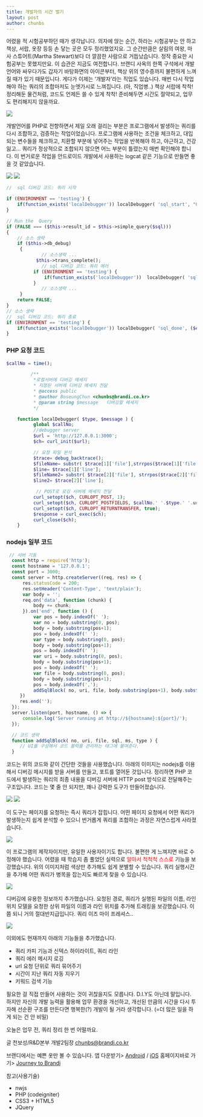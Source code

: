 ```yaml
---
title: 개발자의 시간 벌기
layout: post
author: chunbs
---
```


어렸을 적 시험공부하던 때가 생각납니다. 의자에 앉는 순간, 하라는 시험공부는 안 하고 책상, 서랍, 옷장 등등 손 닿는 곳은 모두 정리했었지요. 그 순간만큼은 살림의 여왕, 마사 스튜어트(Martha Stewart)보다 더 깔끔한 사람으로 거듭났습니다. 정작 중요한 시험공부는 못했지만요. 이 습관은 지금도 여전합니다. 브랜디 사옥의 한쪽 구석에서 개발언어와 싸우다가도 갑자기 바탕화면의 아이콘부터, 책상 위의 영수증까지 불편하게 느껴질 때가 있기 때문입니다. 게다가 이제는 ‘개발자’라는 직업도 있습니다. 매번 다시 작업해야 하는 쿼리의 조합마저도 눈엣가시로 느껴집니다. (아, 직업병..) 책상 서랍에 착착! 정리해둔 물건처럼, 코드도 언제든 쓸 수 있게 착착! 준비해두면 시간도 절약되고, 업무도 편리해지지 않을까요. 

<img src="/assets/easydebug/1.png">

개발언어를 PHP로 전향하면서 제일 오래 걸리는 부분은 프로그램에서 발생하는 쿼리를 다시 조합하고, 검증하는 작업이었습니다. 프로그램에 사용하는 조건을 체크하고, 대입되는 변수들을 체크하고, 치환할 부분에 넣어주는 작업을 반복해야 하고, 야근하고, 건강 잃고... 쿼리가 정상적으로 조합되지 않으면 어느 부분이 틀렸는지 매번 확인해야 합니다. 이 번거로운 작업을 안드로이드 개발에서 사용하는 logcat 같은 기능으로 만들면 좋을 것 같았습니다. 


<img src="/assets/easydebug/2.png">

<img src="/assets/easydebug/3.jpeg">


```PHP
//  sql 디버깅 코드: 쿼리 시작

if (ENVIRONMENT == 'testing') {
    if(function_exists('localDebugger')) localDebugger( 'sql_start', "0,".$sql);
}

// Run the  Query
if (FALSE === ($this->result_id = $this->simple_query($sql)))
{
    // 소스 생략
    if ($this->db_debug)
     {
             // 소스생략 ...
           $this->trans_complete();
             // sql 디버깅 코드: 쿼리 에러
          if (ENVIRONMENT == 'testing') {
              if(function_exists('localDebugger'))  localDebugger( 'sql_error', '0, -- Error  Number: '.$error_no  ."\n--  message: ".$error_msg."\n");
          }
             // 소스생략 ...
     }
    return FALSE;
}
// 소스 생략
//  sql 디버깅 코드: 쿼리 종료
if (ENVIRONMENT == 'testing') {
    if(function_exists('localDebugger')) localDebugger( 'sql_done', ($em + $es) - ($sm + $ss).",");
}
```

### PHP 요청 코드 ###
```PHP
$callNo = time();

         /**
          *로컬서버에 디버깅 메세지
          * 지정된 서버에 디버깅 메세지 전달
          * @access public
          * @author BoseungChun <chunbs@brandi.co.kr>
          * @param string $message   디버깅할 메세지
          */

    function localDebugger( $type, $message ) {
          global $callNo;
          //debugger server
          $url = 'http://127.0.0.1:3000';
          $ch= curl_init($url);

          // 요청 파일 분석
          $trace= debug_backtrace();
          $fileName= substr( $trace[1]['file'],strrpos($trace[1]['file'], '/') );
          $line= $trace[1]['line'];
          $fileName2= substr( $trace[2]['file'], strrpos($trace[2]['file'], '/'));
          $line2= $trace[2]['line'];

           // POST로 로깅 서버에 메세지 전달 
          curl_setopt($ch, CURLOPT_POST, 1);
          curl_setopt($ch, CURLOPT_POSTFIELDS, $callNo.' '.$type.' '.uri_string().' '.$fileName2.':'.$line2."\n".$fileName.':'.$line.' '.$message);
          curl_setopt($ch, CURLOPT_RETURNTRANSFER, true);
          $response = curl_exec($ch);
          curl_close($ch);
    }
```

### nodejs 일부 코드 ###
```javascript
 // 서버 기동
  const http = require('http');
  const hostname = '127.0.0.1';
  const port = 3000;
  const server = http.createServer((req, res) => {
      res.statusCode = 200;
      res.setHeader('Content-Type', 'text/plain');
      var body = '';
      req.on('data', function (chunk) {
          body += chunk;
      }).on('end', function () {
          var pos = body.indexOf(' ');
          var no = body.substring(0, pos);
          body = body.substring(pos+1);
          pos = body.indexOf(' ');
          var type = body.substring(0, pos);
          body = body.substring(pos+1);
          pos = body.indexOf(' ');
          var uri = body.substring(0, pos);
          body = body.substring(pos+1);
          pos = body.indexOf(' ');
          var file = body.substring(0, pos);
          body = body.substring(pos+1);
          pos = body.indexOf(',');
          addSqlBlock( no, uri, file, body.substring(pos+1), body.substring(0, pos), type );
     })
     res.end('');
  });
  server.listen(port, hostname, () => {
      console.log('Server running at http://${hostname}:${port}/');
  });

  // 코드 생략
  function addSqlBlock( no, uri, file, sql, ms, type ) {
     // UI를 구성해서 코드 블럭를 관리하는 태그에 붙여준다.
  }
```

코드는 위의 코드와 같이 간단한 것들을 사용했습니다. 아래의 이미지는 nodejs를 이용해서 디버깅 메시지를 받을 서버를 만들고, 포트를 열어둔 것입니다. 정리하면 PHP 코드에서 발생하는 쿼리의 최종 내용을 디버깅 서버에 HTTP post 방식으로 전달해주는 구조입니다. 코드는 몇 줄 안 되지만, 꽤나 강력한 도구가 만들어졌습니다.

<img src="/assets/easydebug/4.jpeg">

<img src="/assets/easydebug/5.png">

이 도구는 페이지를 요청하는 즉시 쿼리가 잡힙니다. 어떤 페이지 요청에서 어떤 쿼리가 발생하는지 쉽게 분석할 수 있으니 번거롭게 쿼리를 조합하는 과정은 자연스럽게 사라졌습니다. 

<img src="/assets/easydebug/6.png">

이 프로그램의 제작자이지만, 유일한 사용자이기도 합니다. 불편한 게 느껴지면 바로 수정해야 했습니다. 어렸을 때 학습지 좀 풀었던 실력으로 <font color="red">알아서 척척척 스스로</font> 기능을 보강했습니다. 위의 이미지처럼 색상만 추가해도 쉽게 분별할 수 있습니다. 쿼리 실행시간을 추가해 어떤 쿼리가 병목을 잡는지도 빠르게 찾을 수 있습니다.

<img src="/assets/easydebug/7.png">


디버깅에 유용한 정보까지 추가했습니다. 요청된 경로, 쿼리가 실행된 파일의 이름, 라인 위치 모델을 요청한 상위 파일의 이름과 라인 위치를 추가해 트래킹을 보강했습니다. 이쯤 되니 거의 절대반지급입니다. 쿼리 이즈 마이 프레셔스..

<img src="/assets/easydebug/8.png">


이외에도 현재까지 아래의 기능들을 추가했습니다.
- 쿼리 카피 기능과 신텍스 하이라이트, 쿼리 라인
- 쿼리 에러 메시지 로깅
- url 요청 단위로 쿼리 묶어주기
- 시간이 지난 쿼리 자동 지우기
- 키워드 검색 기능


필요한 걸 직접 만들어 사용하는 것이 귀찮을지도 모릅니다. D.I.Y도 아닌데 말입니다. 하지만 자신의 개발 능력을 활용해 업무 환경을 개선하고, 개선된 만큼의 시간을 다시 투자해 선순환 구조를 만든다면 행복한(?) 개발이 될 거라 생각합니다. (=더 많은 일을 하게 되는 건 안 비밀) 



오늘은 업무 전, 쿼리 정리 한 번 어떨까요.



글
천보성/R&D본부 개발2팀장
chunbs@brandi.co.kr


브랜디에서는 예쁜 옷만 볼 수 있습니다.
앱 다운받기> <a href="https://play.google.com/store/apps/details?id=com.brandicorp.brandi3">Android</a> / <a href="https://itunes.apple.com/kr/app/%EB%B8%8C%EB%9E%9C%EB%94%94-%EC%98%A4%EC%A7%81-%EC%98%88%EC%81%9C-%EC%98%B7%EB%A7%8C-%EB%AA%A8%EC%9C%BC%EB%8B%A4/id1005442353?mt=8">iOS</a>
홈페이지바로 가기> <a href="http://www.brandi.co.kr/">Journey to Brandi</a>


참고(사용기술)
- nwjs
- PHP (codeigniter)
- CSS3 + HTML5
- JQuery